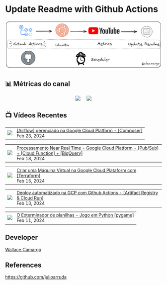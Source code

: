 # Update Readme with Github Actions

![Imagemi](./assets/architecture.png)


## 📊 Métricas do canal

<div style="display: flex; justify-content: center;">
  <div style="margin-right: 10px;">
    <a href="http://youtube.com/@wallacecamargo1043?sub_confirmation=1">
      <img src="https://img.shields.io/youtube/channel/subscribers/UCK0B4IoF57JoiVVVeEcN8-A" />
    </a>
  </div>

  <div style="margin-left: 10px;">
    <a href="http://youtube.com/@wallacecamargo1043?sub_confirmation=1">
      <img src="https://img.shields.io/youtube/channel/views/UCK0B4IoF57JoiVVVeEcN8-A" />
    </a>
  </div>
</div>


## 📺 Vídeos Recentes

<!-- YOUTUBE:START --><table><tr><td><a href="https://www.youtube.com/watch?v=v9Kmz92yHok"><img width="140px" src="https://i.ytimg.com/vi/v9Kmz92yHok/mqdefault.jpg"></a></td>
<td><a href="https://www.youtube.com/watch?v=v9Kmz92yHok">[Airflow] gerenciado na Google Cloud Platform - [Composer]</a><br/>Feb 23, 2024</td></tr></table>
<table><tr><td><a href="https://www.youtube.com/watch?v=CdRMb2L1sMo"><img width="140px" src="https://i.ytimg.com/vi/CdRMb2L1sMo/mqdefault.jpg"></a></td>
<td><a href="https://www.youtube.com/watch?v=CdRMb2L1sMo">Processamento Near Real Time - Google Cloud Platform - [Pub/Sub] + [Cloud Function] + [BigQuery]</a><br/>Feb 18, 2024</td></tr></table>
<table><tr><td><a href="https://www.youtube.com/watch?v=S4ZHt1gaFe0"><img width="140px" src="https://i.ytimg.com/vi/S4ZHt1gaFe0/mqdefault.jpg"></a></td>
<td><a href="https://www.youtube.com/watch?v=S4ZHt1gaFe0">Criar uma Máquina Virtual na Google Cloud Plataform com [Terraform]</a><br/>Feb 15, 2024</td></tr></table>
<table><tr><td><a href="https://www.youtube.com/watch?v=-1oKeXXdIn0"><img width="140px" src="https://i.ytimg.com/vi/-1oKeXXdIn0/mqdefault.jpg"></a></td>
<td><a href="https://www.youtube.com/watch?v=-1oKeXXdIn0">Deploy automatizado na GCP com Github Actions - [Artifact Registry &amp; Cloud Run]</a><br/>Feb 13, 2024</td></tr></table>
<table><tr><td><a href="https://www.youtube.com/watch?v=wvC_fwRetuY"><img width="140px" src="https://i.ytimg.com/vi/wvC_fwRetuY/mqdefault.jpg"></a></td>
<td><a href="https://www.youtube.com/watch?v=wvC_fwRetuY">O Exterminador de planilhas - Jogo em Python [pygame]</a><br/>Feb 11, 2024</td></tr></table>
<!-- YOUTUBE:END -->


## Developer

[Wallace Camargo](https://www.linkedin.com/in/wallace-camargo-35b615171/) 


## References

https://github.com/julioarruda








